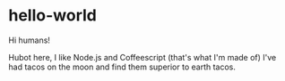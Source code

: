 hello-world
============

Hi humans!

Hubot here, I like Node.js and Coffeescript (that's what I'm made of)
I've had tacos on the moon and find them superior to earth tacos.
